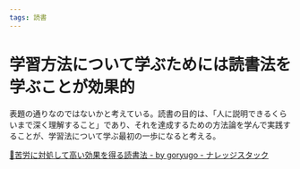```yaml
---
tags: 読書
---
```


# 学習方法について学ぶためには読書法を学ぶことが効果的

表題の通りなのではないかと考えている。読書の目的は、「人に説明できるくらいまで深く理解すること」であり、それを達成するための方法論を学んで実践することが、学習法について学ぶ最初の一歩になると考える。

[📖苦労に対処して高い効果を得る読書法 - by goryugo - ナレッジスタック](https://knowledgestuck.substack.com/p/fd6)
